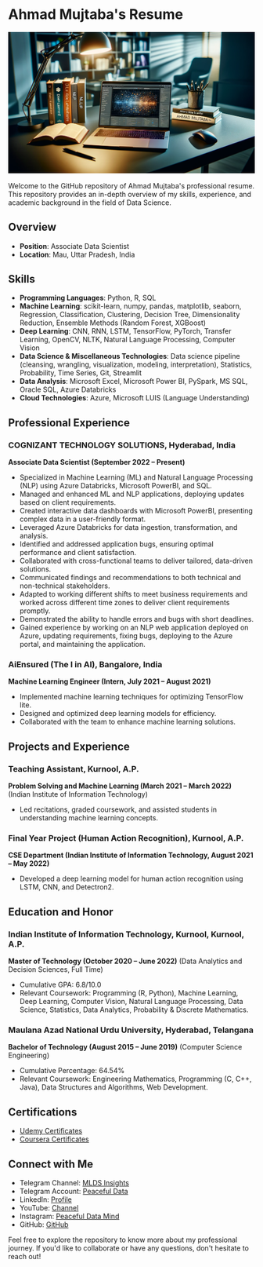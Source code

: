 # Ahmad Mujtaba's Resume

![Ahmad's Image](image.png)

Welcome to the GitHub repository of Ahmad Mujtaba's professional resume. This repository provides an in-depth overview of my skills, experience, and academic background in the field of Data Science.

## Overview

- **Position**: Associate Data Scientist
- **Location**: Mau, Uttar Pradesh, India

## Skills

- **Programming Languages**: Python, R, SQL
- **Machine Learning**: scikit-learn, numpy, pandas, matplotlib, seaborn, Regression, Classification, Clustering, Decision Tree, Dimensionality Reduction, Ensemble Methods (Random Forest, XGBoost)
- **Deep Learning**: CNN, RNN, LSTM, TensorFlow, PyTorch, Transfer Learning, OpenCV, NLTK, Natural Language Processing, Computer Vision
- **Data Science & Miscellaneous Technologies**: Data science pipeline (cleansing, wrangling, visualization, modeling, interpretation), Statistics, Probability, Time Series, Git, Streamlit
- **Data Analysis**: Microsoft Excel, Microsoft Power BI, PySpark, MS SQL, Oracle SQL, Azure Databricks
- **Cloud Technologies**: Azure, Microsoft LUIS (Language Understanding)

## Professional Experience

### COGNIZANT TECHNOLOGY SOLUTIONS, Hyderabad, India
**Associate Data Scientist (September 2022 – Present)**
- Specialized in Machine Learning (ML) and Natural Language Processing (NLP) using Azure Databricks, Microsoft PowerBI, and SQL.
- Managed and enhanced ML and NLP applications, deploying updates based on client requirements.
- Created interactive data dashboards with Microsoft PowerBI, presenting complex data in a user-friendly format.
- Leveraged Azure Databricks for data ingestion, transformation, and analysis.
- Identified and addressed application bugs, ensuring optimal performance and client satisfaction.
- Collaborated with cross-functional teams to deliver tailored, data-driven solutions.
- Communicated findings and recommendations to both technical and non-technical stakeholders.
- Adapted to working different shifts to meet business requirements and worked across different time zones to deliver client requirements promptly.
- Demonstrated the ability to handle errors and bugs with short deadlines.
- Gained experience by working on an NLP web application deployed on Azure, updating requirements, fixing bugs, deploying to the Azure portal, and maintaining the application.

### AiEnsured (The I in AI), Bangalore, India
**Machine Learning Engineer (Intern, July 2021 – August 2021)**
- Implemented machine learning techniques for optimizing TensorFlow lite.
- Designed and optimized deep learning models for efficiency.
- Collaborated with the team to enhance machine learning solutions.

## Projects and Experience

### Teaching Assistant, Kurnool, A.P.
**Problem Solving and Machine Learning (March 2021 – March 2022)**
(Indian Institute of Information Technology)
- Led recitations, graded coursework, and assisted students in understanding machine learning concepts.

### Final Year Project (Human Action Recognition), Kurnool, A.P.
**CSE Department (Indian Institute of Information Technology, August 2021 – May 2022)**
- Developed a deep learning model for human action recognition using LSTM, CNN, and Detectron2.

## Education and Honor

### Indian Institute of Information Technology, Kurnool, Kurnool, A.P.
**Master of Technology (October 2020 – June 2022)**
(Data Analytics and Decision Sciences, Full Time)
- Cumulative GPA: 6.8/10.0
- Relevant Coursework: Programming (R, Python), Machine Learning, Deep Learning, Computer Vision, Natural Language Processing, Data Science, Statistics, Data Analytics, Probability & Discrete Mathematics.

### Maulana Azad National Urdu University, Hyderabad, Telangana
**Bachelor of Technology (August 2015 – June 2019)**
(Computer Science Engineering)
- Cumulative Percentage: 64.54%
- Relevant Coursework: Engineering Mathematics, Programming (C, C++, Java), Data Structures and Algorithms, Web Development.

## Certifications

- [Udemy Certificates](https://github.com/pypi-ahmad/Udemy-Certificates)
- [Coursera Certificates](https://github.com/pypi-ahmad/Coursera-Certificates)

## Connect with Me

- Telegram Channel: [MLDS Insights](https://t.me/MLDSInsights)
- Telegram Account: [Peaceful Data](https://t.me/peacefuldata)
- LinkedIn: [Profile](https://www.linkedin.com/in/ahmad-iiitk/)
- YouTube: [Channel](https://www.youtube.com/channel/UC38wvN6ZalnJAKjel48i18w)
- Instagram: [Peaceful Data Mind](https://www.instagram.com/peacefuldatamind/)
- GitHub: [GitHub](https://github.com/pypi-ahmad)

Feel free to explore the repository to know more about my professional journey. If you'd like to collaborate or have any questions, don't hesitate to reach out!
